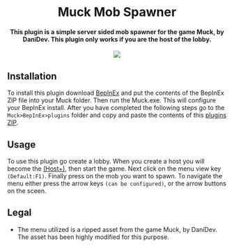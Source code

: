 <div align="center"><h1>Muck Mob Spawner</h1><h4>This plugin is a simple server sided mob spawner for the game Muck, by DaniDev. This plugin only works if you are the host of the lobby.</h4></div>

<div align="center">
<a href="https://github.com/CrafterBotOfficial/MuckMobSpawner/blob/main/LICENSE">
<img src="https://img.shields.io/badge/license-MIT-green">
</a>
</div>

## Installation
To install this plugin download [BepInEx](https://github.com/BepInEx/BepInEx/releases/tag/v5.4.21) and put the contents of the BepInEx ZIP file into your Muck folder. Then run the Muck.exe. This will configure your BepInEx install. After you have completed the following steps go to the ``Muck>BepInEx>plugins`` folder and copy and paste the contents of this [plugins ZIP](https://github.com/CrafterBotOfficial/MuckMobSpawner/releases/).

## Usage
To use this plugin go create a lobby. When you create a host you will become the [(Host+)](https://en.wikipedia.org/wiki/Game_server#), then start the game. Next click on the menu view key ``(Default:F1)``. Finally press on the mob you want to spawn. To navigate the menu either press the arrow keys ``(can be configured)``, or the arrow buttons on the sceen.

## Legal
* The menu utilized is a ripped asset from the game Muck, by DaniDev. The asset has been highly modified for this purpose.
